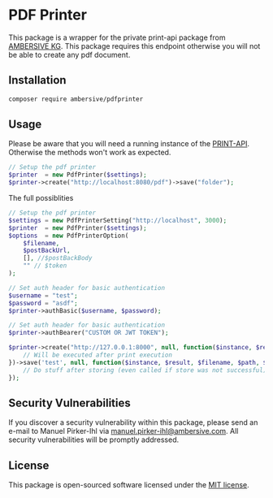 # PDF Printer
This package is a wrapper for the private print-api package from [AMBERSIVE KG](https://ambersive.com). This package requires this endpoint otherwise you will not be able to create any pdf document.

## Installation

```bash
composer require ambersive/pdfprinter
```

## Usage

Please be aware that you will need a running instance of the [PRINT-API](https://github.com/AMBERSIVE/print-api). Otherwise the methods won't work as expected.

```php
// Setup the pdf printer
$printer  = new PdfPrinter($settings);
$printer->create("http://localhost:8080/pdf")->save("folder");
```

The full possiblities

```php
// Setup the pdf printer
$settings = new PdfPrinterSetting("http://localhost", 3000);
$printer  = new PdfPrinter($settings);
$options  = new PdfPrinterOption(
    $filename, 
    $postBackUrl,
    [], //$postBackBody 
    "" // $token
);

// Set auth header for basic authentication
$username = "test";
$password = "asdf";
$printer->authBasic($username, $password);

// Set auth header for basic authentication
$printer->authBearer("CUSTOM OR JWT TOKEN");

$printer->create("http://127.0.0.1:8000", null, function($instance, $result, $options, $successful) {
    // Will be executed after print execution
})->save('test', null, function($instance, $result, $filename, $path, $successful){
    // Do stuff after storing (even called if store was not successful)
});
```


## Security Vulnerabilities

If you discover a security vulnerability within this package, please send an e-mail to Manuel Pirker-Ihl via [manuel.pirker-ihl@ambersive.com](mailto:manuel.pirker-ihl@ambersive.com). All security vulnerabilities will be promptly addressed.

## License

This package is open-sourced software licensed under the [MIT license](https://opensource.org/licenses/MIT).